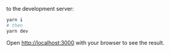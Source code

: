 to the development server:

```bash
yarn i
# then
yarn dev

```

Open [http://localhost:3000](http://localhost:3000) with your browser to see the result.
